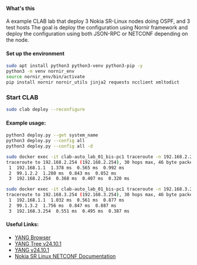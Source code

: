 #### What's this

A example CLAB lab that deploy 3 Nokia SR-Linux nodes doing OSPF, and 3 test hosts
The goal is deploy the configuration using Nornir framework and deploy the configuration using both JSON-RPC or NETCONF depending on the node.

#### Set up the environment

```bash
sudo apt install python3 python3-venv python3-pip -y
python3 -m venv nornir_env
source nornir_env/bin/activate
pip install nornir nornir_utils jinja2 requests ncclient xmltodict
```

### Start CLAB
```bash
sudo clab deploy --reconfigure
```

#### Example usage:

```bash
python3 deploy.py --get system_name
python3 deploy.py --config all
python3 deploy.py --config all -d

sudo docker exec -it clab-auto_lab_01_bis-pc1 traceroute -n 192.168.2.254
traceroute to 192.168.2.254 (192.168.2.254), 30 hops max, 46 byte packets
 1  192.168.1.1  1.378 ms  0.565 ms  0.992 ms
 2  99.1.2.2  1.280 ms  0.843 ms  0.852 ms
 3  192.168.2.254  0.368 ms  0.407 ms  0.320 ms

sudo docker exec -it clab-auto_lab_01_bis-pc1 traceroute -n 192.168.3.254
traceroute to 192.168.3.254 (192.168.3.254), 30 hops max, 46 byte packets
 1  192.168.1.1  1.032 ms  0.561 ms  0.877 ms
 2  99.1.3.2  1.756 ms  0.847 ms  0.887 ms
 3  192.168.3.254  0.551 ms  0.495 ms  0.387 ms
```

#### Useful Links:

- [YANG Browser](https://learn.srlinux.dev/yang/browser/)
- [YANG Tree v24.10.1](https://yang.srlinux.dev/releases/v24.10.1/tree)
- [YANG v24.10.1](https://yang.srlinux.dev/v24.10.1)
- [Nokia SR Linux NETCONF Documentation](https://documentation.nokia.com/srlinux/24-10/books/system-mgmt/netconf.html)